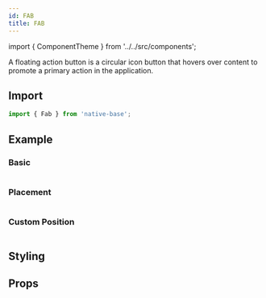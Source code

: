 ```yaml
---
id: FAB
title: FAB
---
```


import { ComponentTheme } from '../../src/components';

A floating action button is a circular icon button that hovers over content to promote a primary action in the application.

## Import

```jsx
import { Fab } from 'native-base';
```

## Example

### Basic

```ComponentSnackPlayer path=composites,Fab,Basic.tsx

```

### Placement

```ComponentSnackPlayer path=composites,Fab,Placement.tsx

```

### Custom Position

```ComponentSnackPlayer path=composites,Fab,CustomPosition.tsx

```

## Styling

<ComponentTheme name="fab" componentName="FAB" />

## Props

```ComponentPropTable path=composites,Fab,Fab.tsx

```
